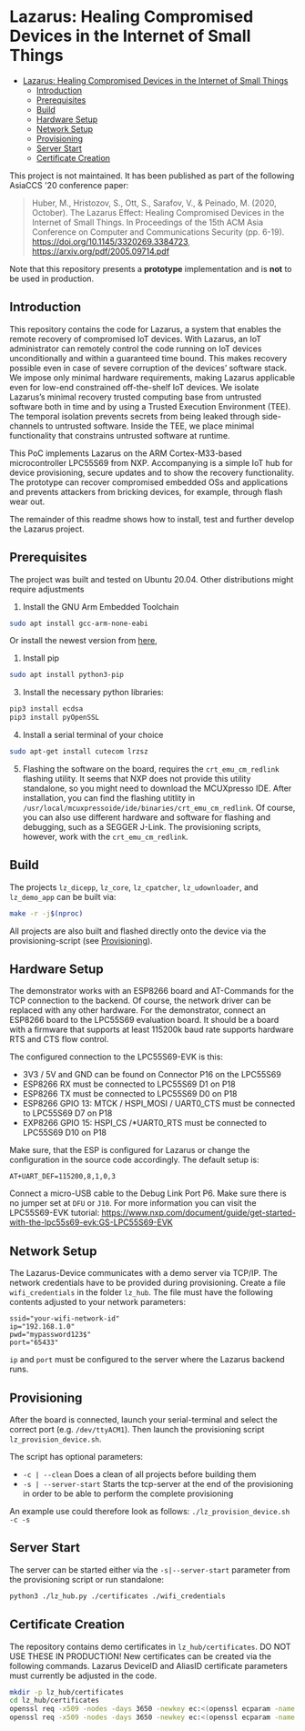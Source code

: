 # Lazarus: Healing Compromised Devices in the Internet of Small Things

- [Lazarus: Healing Compromised Devices in the Internet of Small Things](#lazarus-healing-compromised-devices-in-the-internet-of-small-things)
  - [Introduction](#introduction)
  - [Prerequisites](#prerequisites)
  - [Build](#build)
  - [Hardware Setup](#hardware-setup)
  - [Network Setup](#network-setup)
  - [Provisioning](#provisioning)
  - [Server Start](#server-start)
  - [Certificate Creation](#certificate-creation)

This project is not maintained. It has been published as part of the following AsiaCCS '20
conference paper:

> Huber, M., Hristozov, S., Ott, S., Sarafov, V., & Peinado, M. (2020, October). The Lazarus Effect:
> Healing Compromised Devices in the Internet of Small Things. In Proceedings of the 15th ACM Asia
> Conference on Computer and Communications Security (pp. 6-19).
> https://doi.org/10.1145/3320269.3384723,
> https://arxiv.org/pdf/2005.09714.pdf

Note that this repository presents a **prototype** implementation and is **not** to be
used in production.

## Introduction
This repository contains the code for Lazarus, a system that enables the remote recovery of
compromised IoT devices. With Lazarus, an IoT administrator can remotely control the code running on
IoT devices unconditionally and within a guaranteed time bound. This makes recovery possible even
in case of severe corruption of the devices’ software stack. We impose only minimal hardware
requirements, making Lazarus applicable even for low-end constrained off-the-shelf IoT devices. We
isolate Lazarus’s minimal recovery trusted computing base from untrusted software both in
time and by using a Trusted Execution Environment (TEE). The temporal isolation prevents secrets
from being leaked through side-channels to untrusted software. Inside the TEE, we place minimal
functionality that constrains untrusted software at runtime.

This PoC implements Lazarus on the ARM Cortex-M33-based microcontroller LPC55S69 from NXP.
Accompanying is a simple IoT hub for device provisioning, secure updates and to show the
recovery functionality. The prototype can recover compromised embedded OSs and applications and
prevents attackers from bricking devices, for example, through flash wear out.

The remainder of this readme shows how to install, test and further develop the Lazarus project.

## Prerequisites
The project was built and tested on Ubuntu 20.04. Other distributions might require adjustments

1. Install the GNU Arm Embedded Toolchain
```sh
sudo apt install gcc-arm-none-eabi
```
Or install the newest version from [here](https://developer.arm.com/tools-and-software/open-source-software/developer-tools/gnu-toolchain/gnu-rm/downloads),

1. Install pip
```sh
sudo apt install python3-pip
```

3. Install the necessary python libraries:
```sh
pip3 install ecdsa
pip3 install pyOpenSSL
```

4. Install a serial terminal of your choice
```sh
sudo apt-get install cutecom lrzsz
```

5. Flashing the software on the board, requires the ```crt_emu_cm_redlink``` flashing utility. It
seems that NXP does not provide this utility standalone, so you might need to download the
MCUXpresso IDE. After installation, you can find the flashing utitlity in
```/usr/local/mcuxpressoide/ide/binaries/crt_emu_cm_redlink```. Of course, you can also use
different hardware and software for flashing and debugging, such as a SEGGER J-Link. The
provisioning scripts, however, work with the ```crt_emu_cm_redlink```.

## Build

The projects ```lz_dicepp```, ```lz_core```, ```lz_cpatcher```, ```lz_udownloader```,
and ```lz_demo_app``` can be built via:

```sh
make -r -j$(nproc)
```

All projects are also built and flashed directly onto the device via the provisioning-script
(see [Provisioning](#provisioning)).

## Hardware Setup
The demonstrator works with an ESP8266 board and AT-Commands for the TCP connection to the
backend. Of course, the network driver can be replaced with any other hardware. For the
demonstrator, connect an ESP8266 board to the LPC55S69 evaluation board. It should be a board with
a firmware that supports at least 115200k baud rate supports hardware RTS and CTS flow control.

The configured connection to the LPC55S69-EVK is this:

- 3V3 / 5V and GND can be found on Connector P16 on the LPC55S69
- ESP8266 RX must be connected to LPC55S69 D1 on P18
- ESP8266 TX must be connected to LPC55S69 D0 on P18
- ESP8266 GPIO 13: MTCK / HSPI_MOSI / UART0_CTS must be connected to LPC55S69 D7 on P18
- EXP8266 GPIO 15: HSPI_CS /*UART0_RTS must be connected to LPC55S69 D10 on P18

Make sure, that the ESP is configured for Lazarus or change the configuration in the source code
accordingly. The default setup is:

```
AT+UART_DEF=115200,8,1,0,3
```

Connect a micro-USB cable to the Debug Link Port P6. Make sure there is no jumper set at ```DFU```
or ```J10```. For more information you can visit the LPC55S69-EVK tutorial:
https://www.nxp.com/document/guide/get-started-with-the-lpc55s69-evk:GS-LPC55S69-EVK

## Network Setup
The Lazarus-Device communicates with a demo server via TCP/IP. The network credentials have to be
provided during provisioning. Create a file ```wifi_credentials``` in the folder
```lz_hub```. The file must have the following contents adjusted to your
network parameters:

```
ssid="your-wifi-network-id"
ip="192.168.1.0"
pwd="mypassword123$"
port="65433"
```
```ip``` and ```port``` must be configured to the server where the Lazarus backend runs.

## Provisioning
After the board is connected, launch your serial-terminal and select the correct port
(e.g. ```/dev/ttyACM1```). Then launch the provisioning script ```lz_provision_device.sh```.

The script has optional parameters:
- ```-c | --clean``` Does a clean of all projects before building them
- ```-s | --server-start``` Starts the tcp-server at the end of the provisioning in order to be
able to perform the complete provisioning

An example use could therefore look as follows:
```./lz_provision_device.sh -c -s```

## Server Start
The server can be started either via the ```-s|--server-start``` parameter from the provisioning
script or run standalone:

```sh
python3 ./lz_hub.py ./certificates ./wifi_credentials
```

## Certificate Creation

The repository contains demo certificates in ```lz_hub/certificates```. DO NOT USE THESE IN
PRODUCTION! New certificates can be created via the following commands. Lazarus DeviceID and
AliasID certificate parameters must currently be adjusted in the code.

```sh
mkdir -p lz_hub/certificates
cd lz_hub/certificates
openssl req -x509 -nodes -days 3650 -newkey ec:<(openssl ecparam -name prime256v1) -keyout code_auth_sk.pem -out code_auth_cert.pem
openssl req -x509 -nodes -days 3650 -newkey ec:<(openssl ecparam -name prime256v1) -keyout hub_sk.pem -out hub_cert.pem
```